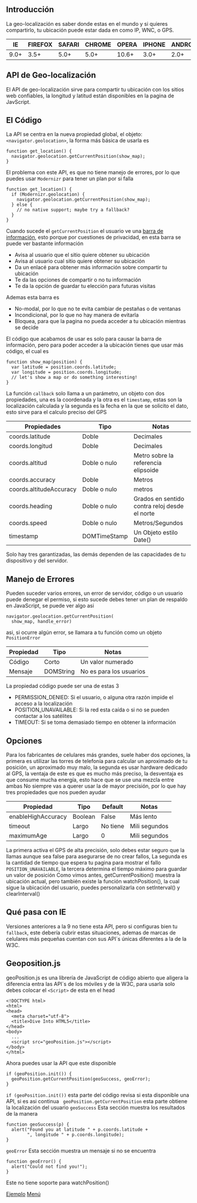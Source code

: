 ## Introducción

La geo-localización es saber donde estas en el mundo y si quieres compartirlo, tu ubicación puede estar dada en como IP, WNC, o GPS.

| IE   | FIREFOX | SAFARI | CHROME | OPERA | IPHONE | ANDROID |
| ---- | ------- | ------ | ------ | ----- | ------ | ------- |
| 9.0+ | 3.5+    | 5.0+   | 5.0+   | 10.6+ | 3.0+   | 2.0+    |

## API de Geo-localización

El API de geo-localización sirve para compartir tu ubicación con los sitios web confiables, la longitud y latitud están disponibles en la pagina de JavScript.

## El Código

La API se centra en la nueva propiedad global, el objeto: `<navigator.geolocation>`, la forma más básica de usarla es

```
function get_location() {
  navigator.geolocation.getCurrentPosition(show_map);
}
```

El problema con este API, es que no tiene manejo de errores, por lo que puedes usar `Modernizr` para tener un plan por si falla

```
function get_location() {
  if (Modernizr.geolocation) {
    navigator.geolocation.getCurrentPosition(show_map);
  } else {
    // no native support; maybe try a fallback?
  }
}
```

Cuando sucede el `getCurrentPosition` el usuario ve una [barra de información](https://github.com/IIKUYY/HTML5/blob/main/Ch6/Assets/), esto porque por cuestiones de privacidad, en esta barra se puede ver bastante información

- Avisa al usuario que el sitio quiere obtener su ubicación
- Avisa al usuario cual sitio quiere obtener su ubicación
- Da un enlacé para obtener más información sobre compartir tu ubicación
- Te da las opciones de compartir o no tu información
- Te da la opción de guardar tu elección para futuras visitas

Ademas esta barra es

- No-modal, por lo que no te evita cambiar de pestañas o de ventanas
- Incondicional, por lo que no hay manera de evitarla
- Bloquea, para que la pagina no pueda acceder a tu ubicación mientras se decide

El código que acabamos de usar es solo para causar la barra de información, pero para poder acceder a la ubicación tienes que usar más código, el cual es

```
function show_map(position) {
  var latitude = position.coords.latitude;
  var longitude = position.coords.longitude;
  // let's show a map or do something interesting!
}
```

La función `callback` solo llama a un parámetro, un objeto con dos propiedades, una es la coordenada y la otra es el `timestamp`, estas son la localización calculada y la segunda es la fecha en la que se solicito el dato, esto sirve para el calculo preciso del GPS

| Propiedades | Tipo | Notas |
|-------------|------|-------|
| coords.latitude | Doble | Decimales |
| coords.longitud | Doble | Decimales |
| coords.altitud | Doble o nulo | Metro sobre la referencia elipsoide |
| coords.accuracy | Doble | Metros |
| coords.altitudeAccuracy | Doble o nulo | metros |
| coords.heading | Doble o nulo | Grados en sentido contra reloj desde el norte |
| coords.speed | Doble o nulo | Metros/Segundos |
| timestamp | DOMTimeStamp | Un Objeto estilo Date() |

Solo hay tres garantizadas, las demás dependen de las capacidades de tu dispositivo y del servidor.

## Manejo de Errores

Pueden suceder varios errores, un error de servidor, código o un usuario puede denegar el permiso, si esto sucede debes tener un plan de respaldo en JavaScript, se puede ver algo asi

```
navigator.geolocation.getCurrentPosition(
  show_map, handle_error)
```

asi, si ocurre algún error, se llamara a tu función como un objeto `PositionError`

| Propiedad | Tipo | Notas |
|-----------|------|-------|
| Código | Corto | Un valor numerado |
| Mensaje | DOMString | No es para los usuarios |

La propiedad código puede ser una de estas 3

- PERMISSION_DENIED: Si el usuario, o alguna otra razón impide el acceso a la localización
- POSITION_UNAVAILABLE: Si la red esta caída o si no se pueden contactar a los satélites
- TIMEOUT: Si se toma demasiado tiempo en obtener la información

## Opciones

Para los fabricantes de celulares más grandes, suele haber dos opciones, la primera es utilizar las torres de telefonía para calcular un aproximado de tu posición, un aproximado muy malo, la segunda es usar hardware dedicado al GPS, la ventaja de este es que es mucho más preciso, la desventaja es que consume mucha energía, esto hace que se use una mezcla entre ambas
No siempre vas a querer usar la de mayor precisión, por lo que hay tres propiedades que nos pueden ayudar

| Propiedad | Tipo | Default | Notas |
|-----------|------|---------|-------|
| enableHighAccuracy | Boolean | False | Más lento |
| timeout | Largo | No tiene | Mili segundos |
| maximumAge | Largo | 0 | Mili segundos |

La primera activa el GPS de alta precisión, solo debes estar seguro que la llamas aunque sea false para asegurarse de no crear fallos, La segunda es la cantidad de tiempo que espera tu pagina para mostrar el fallo `POSITION_UNAVAILABLE`, la tercera determina el tiempo máximo para guardar un valor de posición
Como vimos antes, getCurrentPosition() muestra la ubicación actual, pero también existe la función watchPosition(), la cual sigue la ubicación del usuario, puedes personalizarla con setInterval() y clearInterval()

## Qué pasa con IE

Versiones anteriores a la 9 no tiene esta API, pero si configuras bien tu `fallback`, este debería cubrir estas situaciones, ademas de marcas de celulares más pequeñas cuentan con sus API´s únicas diferentes a la de la W3C.

## Geoposition.js

geoPosition.js es una librería de JavaScript de código abierto que aligera la diferencia entra las API´s de los móviles y de la W3C, para usarla solo debes colocar el `<Script>` de esta en el head

```
<!DOCTYPE html>
<html>
<head>
  <meta charset="utf-8">
  <title>Dive Into HTML5</title>
</head>
<body>
  ...
  <script src="geoPosition.js"></script>
</body>
</html>
```

Ahora puedes usar la API que este disponible

```
if (geoPosition.init()) {
  geoPosition.getCurrentPosition(geoSuccess, geoError);
}
```
`if (geoPosition.init())` esta parte del código revisa si esta disponible una API, si es asi continua
` geoPosition.getCurrentPosition` esta parte obtiene la localización del usuario
`geoSuccess` Esta sección muestra los resultados de la manera

```
function geoSuccess(p) {
  alert("Found you at latitude " + p.coords.latitude +
        ", longitude " + p.coords.longitude);
}
```

`geoError` Esta sección muestra un mensaje si no se encuentra

```
function geoError() {
  alert("Could not find you!");
}
```

Este no tiene soporte para watchPosition()

[Ejemplo](https://github.com/IIKUYY/HTML5/blob/main/Ch6/Ejemplo)
[Menú](https://github.com/IIKUYY/HTML5/tree/main/README.md)